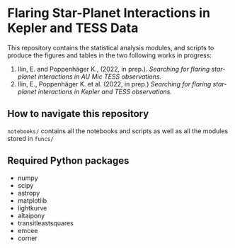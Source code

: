 # Flaring Star-Planet Interactions in Kepler and TESS Data

This repository contains the statistical analysis modules, and scripts to produce the figures and tables in the two following works in progress:

1. Ilin, E. and Poppenhäger K., (2022, in prep.). *Searching for flaring star-planet interactions in AU Mic TESS observations.*
2. Ilin, E., Poppenhäger K. et al. (2022, in prep.) *Searching for flaring star-planet interactions in Kepler and TESS observations.*

## How to navigate this repository

`notebooks/` contains all the notebooks and scripts as well as all the modules stored in `funcs/`

## Required Python packages

- numpy
- scipy
- astropy
- matplotlib
- lightkurve
- altaipony
- transitleastsquares
- emcee
- corner
